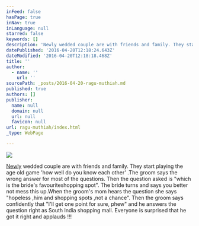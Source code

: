 ```yaml
---
inFeed: false
hasPage: true
inNav: true
inLanguage: null
starred: false
keywords: []
description: 'Newly wedded couple are with friends and family. They start playing the age old game ‘how well do you know each other’ .The groom says the wrong answer for most of the questions. Then the question asked is “which is the bride’s favouriteshopping spot”. The bride turns and says you better not mess this up.When the groom’s mom hears the question she says “hopeless ,him and shopping spots ,not a chance”. Then the groom says confidently that “I’ll get one point for sure, phew” and he answers the question right as South India shopping mall. Everyone is surprised that he got it right and applauds !!!'
datePublished: '2016-04-20T12:18:24.643Z'
dateModified: '2016-04-20T12:18:18.468Z'
title: ''
author:
  - name: ''
    url: ''
sourcePath: _posts/2016-04-20-ragu-muthiah.md
published: true
authors: []
publisher:
  name: null
  domain: null
  url: null
  favicon: null
url: ragu-muthiah/index.html
_type: WebPage

---
```

![](https://s3-us-west-2.amazonaws.com/the-grid-img/p/7ed142c3cd29be47484353d3a669ad37e85a34eb.jpg)

[Newly][0] wedded couple are with friends and family. They start playing the age old game 'how well do you know each other' .The groom says the wrong answer for most of the questions. Then the question asked is "which is the bride's favouriteshopping spot". The bride turns and says you better not mess this up.When the groom's mom hears the question she says "hopeless ,him and shopping spots ,not a chance". Then the groom says confidently that "I'll get one point for sure, phew" and he answers the question right as South India shopping mall. Everyone is surprised that he got it right and applauds !!!

[0]: null
